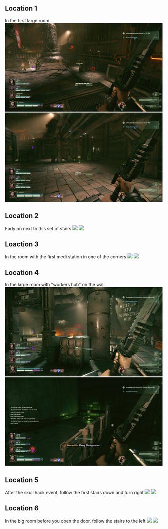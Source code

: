 ## Location 1
In the first large room
![](images/Grimoir-First-Room-1.jpg)
![](images/Grimoir-First-Room-2.jpg)
## Location 2
Early on next to this set of stairs
![](images/20221204161030_1_edit.jpg)
![](images/20221204161019_1.jpg)
## Loaction 3
In the room with the first medi station in one of the corners
![](images/20221128135504_1_edit.jpg)
![](images/20221128135440_1.jpg)
## Location 4
In the large room with "workers hub" on the wall
![](images/Grimoir-Workers-Hub-1.jpg)
![](images/Grimoir-Workers-Hub-2.jpg)
## Location 5
After the skull hack event, follow the first stairs down and turn right
![](images/20221128140237_1_edit.jpg)
![](images/20221128140228_1.jpg)
## Location 6
In the big room before you open the door, follow the stairs to the left
![](images/20221204162336_1_edit.jpg)
![](images/20221204162259_1.jpg)